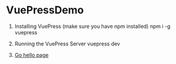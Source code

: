 # VuePressDemo

1. Installing VuePress (make sure you have npm installed)
npm i -g vuepress

2. Running the VuePress Server
vuepress dev

3. [Go hello page](./projects/hello.md)